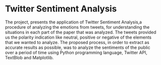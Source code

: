 # Twitter Sentiment Analysis

The project, presents the application of Twitter Sentiment Analysis,a procedure of analyzing the emotions from tweets, for understanding the situations in each part of the paper that was analyzed. The tweets provided us the polarity indication like neutral, positive or negative of the elements that we wanted to analyze. The proposed process, in order to extract as accurate results as possible, was to analyze the sentiments of the public over a period of time using Python programming language, Twitter API, TextBlob and Matplotlib.
